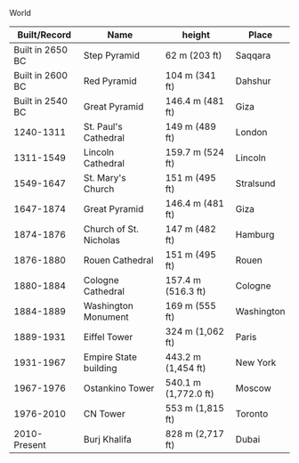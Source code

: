 World

|Built/Record|Name|height|Place|
|---|---|---|---|
Built in 2650 BC | Step Pyramid | 62 m (203 ft) | Saqqara
Built in 2600 BC | Red Pyramid | 104 m (341 ft) | Dahshur
Built in 2540 BC | Great Pyramid | 146.4 m (481 ft) | Giza
1240-1311 | St. Paul's Cathedral | 149 m (489 ft) | London
1311-1549 | Lincoln Cathedral | 159.7 m (524 ft) | Lincoln
1549-1647 | St. Mary's Church | 151 m (495 ft) | Stralsund 
1647-1874 | Great Pyramid | 146.4 m (481 ft) | Giza
1874-1876 | Church of St. Nicholas | 147 m (482 ft) | Hamburg 
1876-1880 | Rouen Cathedral | 151 m (495 ft) | Rouen
1880-1884 | Cologne Cathedral | 157.4 m (516.3 ft) | Cologne 
1884-1889 | Washington Monument | 169 m (555 ft) | Washington 
1889-1931 | Eiffel Tower | 324 m (1,062 ft) | Paris
1931-1967 | Empire State building | 443.2 m (1,454 ft) | New York
1967-1976 | Ostankino Tower | 540.1 m (1,772.0 ft) | Moscow 
1976-2010 | CN Tower | 553 m (1,815 ft) | Toronto
2010-Present | Burj Khalifa | 828 m (2,717 ft) | Dubai
